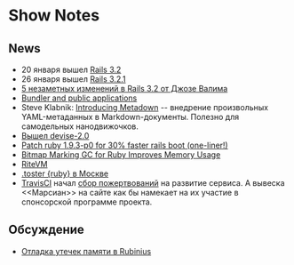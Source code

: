 # Show Notes
## News
* 20 января вышел [Rails 3.2](http://weblog.rubyonrails.org/2012/1/20/rails-3-2-0-faster-dev-mode-routing-explain-queries-tagged-logger-store)
* 26 января вышел [Rails 3.2.1](http://weblog.rubyonrails.org/2012/1/26/rails-3-2-1-has-been-released)
* [5 незаметных изменений в Rails 3.2 от Джозе Валима](http://blog.plataformatec.com.br/2012/01/my-five-favorite-hidden-features-in-rails-3-2/)
* [Bundler and public applications](http://blog.phusion.nl/2012/01/19/bundler-and-public-applications/)
* Steve Klabnik: [Introducing Metadown][1] -- внедрение произвольных YAML-метаданных в Markdown-документы. Полезно для самодельных нанодвижочков.
* [Вышел devise-2.0](http://blog.plataformatec.com.br/2012/01/devise-2-0-released/)
* [Patch ruby 1.9.3-p0 for 30% faster rails boot (one-liner!)](https://gist.github.com/1688857)
* [Bitmap Marking GC for Ruby Improves Memory Usage](http://www.infoq.com/news/2012/01/bitmap-marking-gc)
* [RiteVM](http://www.reddit.com/r/ruby/comments/k9jce/ruby_ritevm_faq_and_timeline_updates/)
* [.toster {ruby} в Москве](http://toster.ru/)
* [TravisCI][2] начал [сбор пожертвований][3] на развитие сервиса. А вывеска <<Марсиан>> на сайте как бы намекает на их участие в спонсорской программе проекта.

## Обсуждение
* [Отладка утечек памяти в Rubinius](http://rubini.us/doc/en/tools/memory-analysis/)

[1]: http://blog.steveklabnik.com/posts/2012-1-23-introducing-metadown "Introducing Metadown"
[2]: http://travis-ci.org/
[3]: https://love.travis-ci.org/

